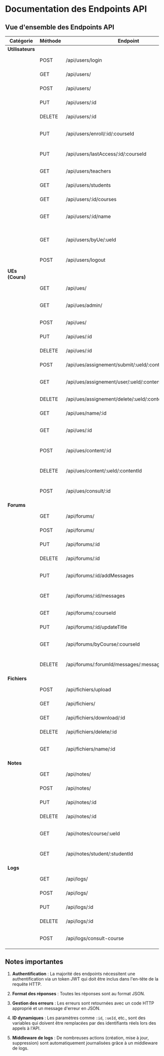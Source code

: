 # Documentation des Endpoints API

## Vue d'ensemble des Endpoints API

| Catégorie | Méthode | Endpoint | Description | Authentification |
|-----------|---------|----------|-------------|------------------|
| **Utilisateurs** |
| | POST | /api/users/login | Authentification d'un utilisateur | Non |
| | GET | /api/users/ | Liste de tous les utilisateurs | Oui |
| | POST | /api/users/ | Création d'un utilisateur | Oui |
| | PUT | /api/users/:id | Mise à jour d'un utilisateur | Oui |
| | DELETE | /api/users/:id | Suppression d'un utilisateur | Oui |
| | PUT | /api/users/enroll/:id/:courseId | Inscrire un utilisateur à un cours | Oui |
| | PUT | /api/users/lastAccess/:id/:courseId | Mettre à jour le dernier accès à un cours | Oui |
| | GET | /api/users/teachers | Liste des enseignants | Oui |
| | GET | /api/users/students | Liste des étudiants | Oui |
| | GET | /api/users/:id/courses | Liste des cours d'un utilisateur | Oui |
| | GET | /api/users/:id/name | Obtenir le nom d'un utilisateur par ID | Oui |
| | GET | /api/users/byUe/:ueId | Liste des utilisateurs inscrits à une UE | Oui |
| | POST | /api/users/logout | Déconnexion d'un utilisateur | Oui |
| **UEs (Cours)** |
| | GET | /api/ues/ | Liste de tous les cours | Non |
| | GET | /api/ues/admin/ | Liste des cours (pour administration) | Oui |
| | POST | /api/ues/ | Création d'un cours | Oui |
| | PUT | /api/ues/:id | Mise à jour d'un cours | Oui |
| | DELETE | /api/ues/:id | Suppression d'un cours | Oui |
| | POST | /api/ues/assignement/submit/:ueId/:contentId | Soumettre un devoir | Oui |
| | GET | /api/ues/assignement/user/:ueId/:contentId/:userId | Récupérer le devoir d'un utilisateur | Oui |
| | DELETE | /api/ues/assignement/delete/:ueId/:contentId/:returnId | Supprimer un devoir | Oui |
| | GET | /api/ues/name/:id | Obtenir le nom d'une UE par ID | Oui |
| | GET | /api/ues/:id | Obtenir les données d'une UE par ID | Oui |
| | POST | /api/ues/content/:id | Ajouter du contenu à une UE | Oui |
| | DELETE | /api/ues/content/:ueId/:contentId | Supprimer du contenu d'une UE | Oui |
| | POST | /api/ues/consult/:id | Enregistrer une consultation d'UE | Oui |
| **Forums** |
| | GET | /api/forums/ | Liste de tous les forums | Oui |
| | POST | /api/forums/ | Création d'un forum | Oui |
| | PUT | /api/forums/:id | Mise à jour d'un forum | Oui |
| | DELETE | /api/forums/:id | Suppression d'un forum | Oui |
| | PUT | /api/forums/:id/addMessages | Ajouter un message à un forum | Oui |
| | GET | /api/forums/:id/messages | Obtenir les messages d'un forum | Oui |
| | GET | /api/forums/:courseId | Obtenir un forum par ID | Oui |
| | PUT | /api/forums/:id/updateTitle | Mettre à jour le titre d'un forum | Oui |
| | GET | /api/forums/byCourse/:courseId | Obtenir tous les forums d'un cours | Oui |
| | DELETE | /api/forums/:forumId/messages/:messageIndex | Supprimer un message d'un forum | Oui |
| **Fichiers** |
| | POST | /api/fichiers/upload | Télécharger un fichier | Oui |
| | GET | /api/fichiers/ | Liste de tous les fichiers | Oui |
| | GET | /api/fichiers/download/:id | Télécharger un fichier | Oui |
| | DELETE | /api/fichiers/delete/:id | Supprimer un fichier | Oui |
| | GET | /api/fichiers/name/:id | Obtenir le nom d'un fichier par ID | Oui |
| **Notes** |
| | GET | /api/notes/ | Liste de toutes les notes | Oui |
| | POST | /api/notes/ | Création d'une note | Oui |
| | PUT | /api/notes/:id | Mise à jour d'une note | Oui |
| | DELETE | /api/notes/:id | Suppression d'une note | Oui |
| | GET | /api/notes/course/:ueId | Obtenir les notes d'un cours | Oui |
| | GET | /api/notes/student/:studentId | Obtenir les notes d'un étudiant | Oui |
| **Logs** |
| | GET | /api/logs/ | Liste de tous les logs | Oui |
| | POST | /api/logs/ | Création d'un log | Oui |
| | PUT | /api/logs/:id | Mise à jour d'un log | Oui |
| | DELETE | /api/logs/:id | Suppression d'un log | Oui |
| | POST | /api/logs/consult-course | Enregistrer une consultation de cours | Oui |

## Notes importantes

1. **Authentification** : La majorité des endpoints nécessitent une authentification via un token JWT qui doit être inclus dans l'en-tête de la requête HTTP.

2. **Format des réponses** : Toutes les réponses sont au format JSON.

3. **Gestion des erreurs** : Les erreurs sont retournées avec un code HTTP approprié et un message d'erreur en JSON.

4. **ID dynamiques** : Les paramètres comme `:id`, `:ueId`, etc., sont des variables qui doivent être remplacées par des identifiants réels lors des appels à l'API.

5. **Middleware de logs** : De nombreuses actions (création, mise à jour, suppression) sont automatiquement journalisées grâce à un middleware de logs.
